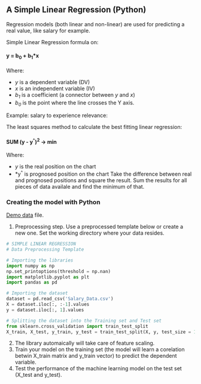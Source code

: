## A Simple Linear Regression (Python)
Regression models (both linear and non-linear) are used for predicting a real value, like salary for example.

Simple Linear Regression formula on:
#### y = b<sub>0</sub> + b<sub>1</sub>*x
Where:
- *y* is a dependent variable (DV)
- *x* is an independent variable (IV)
- *b<sub>1</sub>* is a coefficient (a connector between *y* and *x*) 
- *b<sub>0</sub>* is the point where the line crosses the Y axis.

Example: salary to experience relevance:

The least squares method to calculate the best fitting linear regression:
#### SUM (y - y<sup>^</sup>)<sup>2</sup> -> min
Where:
- *y* is the real position on the chart
- *y<sup>^</sup> is prognosed position on the chart
Take the difference between real and prognosed positions and square the result. Sum the 
results for all pieces of data availale and find the minimum of that. 
                                        
### Creating the model with Python
[Demo data](https://github.com/vgorbic1/data-science/blob/master/Machine%20Learning/Salary_Data.csv) file.
1. Preprocessing step. Use a preprocessed template below or create a new one. Set the working directory where your data resides.
```python
# SIMPLE LINEAR REGRESSION
# Data Preprocessing Template

# Importing the libraries
import numpy as np
np.set_printoptions(threshold = np.nan)
import matplotlib.pyplot as plt
import pandas as pd

# Importing the dataset
dataset = pd.read_csv('Salary_Data.csv')
X = dataset.iloc[:, :-1].values
y = dataset.iloc[:, 1].values

# Splitting the dataset into the Training set and Test set
from sklearn.cross_validation import train_test_split
X_train, X_test, y_train, y_test = train_test_split(X, y, test_size = 1/3, random_state = 0)
```
2. The library automaically will take care of feature scaling.
3. Train your model on the training set (the model will learn a corelation betwin X_train matrix and y_train vector) to predict the dependent variable.
4. Test the performance of the machine learning model on the test set (X_test and y_test).
